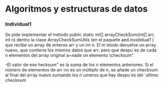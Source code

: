 # Algoritmos y estructuras de datos

### Individual1

Se pide implementar el método
public static int[] arrayCheckSum(int[] arr, int n)
dentro la clase ArrayCheckSumUtils (en el paquete
aed.invididual1 ) que recibe un array de enteros arr y un int n.
El m´etodo devuelve un array nuevo, que contiene los mismos datos
que arr, pero que despu´es de cada n elementos del array original
a~nade un elemento \checksum".

-El valor de ese hecksum" es la suma de los n elementos anteriores.
Si el número de elementos de arr no es un múltiplo de n, se añade
un checksum al final del array nuevo sumando los n´umeros que hay
despu´es del ´ultimo checksum
